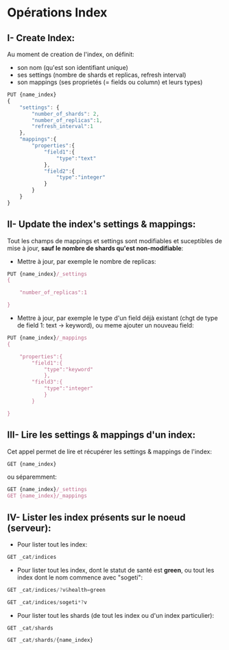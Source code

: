 # Opérations Index

## I- Create Index:
Au moment de creation de l'index, on définit:
- son nom (qu'est son identifiant unique)
- ses settings (nombre de shards et replicas, refresh interval)
- son mappings (ses proprietés (= fields ou column) et leurs types)

```javascript
PUT {name_index}
{
    "settings": {
        "number_of_shards": 2,
        "number_of_replicas":1,
        "refresh_interval":1
    },
    "mappings":{
        "properties":{
            "field1":{
                "type":"text"
            },
            "field2":{
                "type":"integer"
            }
        }
    }
}
```

## II- Update the index's settings & mappings:
Tout les champs de mappings et settings sont modifiables et suceptibles de mise à jour, **sauf le nombre de shards qu'est non-modifiable**:

* Mettre à jour, par exemple le nombre de replicas:

```javascript
PUT {name_index}/_settings
{

    "number_of_replicas":1

}
```

* Mettre à jour, par exemple le type d'un field déjà existant (chgt de type de field 1: text -> keyword), ou meme ajouter un nouveau field:

```javascript
PUT {name_index}/_mappings
{

    "properties":{
        "field1":{                
            "type":"keyword"
            },
        "field3":{
            "type":"integer"            
            }
        }

}
```

## III- Lire les settings & mappings d'un index:

Cet appel permet de lire et récupérer les settings & mappings de l'index: 

```javascript
GET {name_index}
```

ou séparemment:

```javascript
GET {name_index}/_settings
GET {name_index}/_mappings
```

## IV- Lister les index présents sur le noeud (serveur):

* Pour lister tout les index:

```javascript
GET _cat/indices
```
* Pour lister tout les index, dont le statut de santé est **green**, ou tout les index dont le nom commence avec "sogeti":

```javascript
GET _cat/indices/?v&health=green

GET _cat/indices/sogeti*?v
```
* Pour lister tout les shards (de tout les index ou d'un index particulier):

```javascript
GET _cat/shards

GET _cat/shards/{name_index}
```
